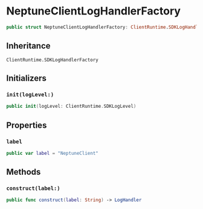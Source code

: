 # NeptuneClientLogHandlerFactory

``` swift
public struct NeptuneClientLogHandlerFactory: ClientRuntime.SDKLogHandlerFactory 
```

## Inheritance

`ClientRuntime.SDKLogHandlerFactory`

## Initializers

### `init(logLevel:)`

``` swift
public init(logLevel: ClientRuntime.SDKLogLevel) 
```

## Properties

### `label`

``` swift
public var label = "NeptuneClient"
```

## Methods

### `construct(label:)`

``` swift
public func construct(label: String) -> LogHandler 
```
